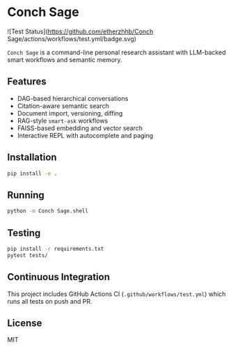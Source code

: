 # Conch Sage

![Test Status](https://github.com/etherzhhb/Conch Sage/actions/workflows/test.yml/badge.svg)


`Conch Sage` is a command-line personal research assistant with LLM-backed smart workflows and semantic memory.

## Features

- DAG-based hierarchical conversations
- Citation-aware semantic search
- Document import, versioning, diffing
- RAG-style `smart-ask` workflows
- FAISS-based embedding and vector search
- Interactive REPL with autocomplete and paging

## Installation

```bash
pip install -e .
```

## Running

```bash
python -m Conch Sage.shell
```

## Testing

```bash
pip install -r requirements.txt
pytest tests/
```

## Continuous Integration

This project includes GitHub Actions CI (`.github/workflows/test.yml`) which runs all tests on push and PR.

## License

MIT